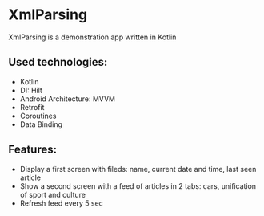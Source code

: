 # XmlParsing

XmlParsing is a demonstration app written in Kotlin

## Used technologies:

- Kotlin
- DI: Hilt
- Android Architecture: MVVM
- Retrofit
- Coroutines
- Data Binding

## Features:

- Display a first screen with fileds: name, current date and time, last seen article
- Show a second screen with a feed of articles in 2 tabs: cars, unification of sport and culture
- Refresh feed every 5 sec
